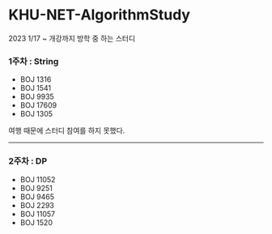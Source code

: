 # KHU-NET-AlgorithmStudy
2023 1/17 ~ 개강까지 방학 중 하는 스터디

### 1주차 : String

- BOJ 1316
- BOJ 1541
- BOJ 9935
- BOJ 17609
- BOJ 1305

여행 때문에 스터디 참여를 하지 못했다.


---

### 2주차 : DP
- BOJ 11052
- BOJ 9251 
- BOJ 9465
- BOJ 2293
- BOJ 11057
- BOJ 1520
